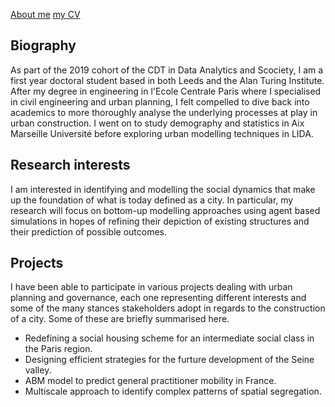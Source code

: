 
[About me](about.md)  [my CV](cv.md)

## Biography
As part of the 2019 cohort of the CDT in Data Analytics and Scociety, I am a first year doctoral student based in both
Leeds and the Alan Turing Institute. After my degree in engineering in l'Ecole Centrale Paris where I specialised in 
civil engineering and urban planning, I felt compelled to dive back into academics to more thoroughly analyse the underlying 
processes at play in urban construction. I went on to study demography and statistics in Aix Marseille Université before
exploring urban modelling techniques in LIDA. 

## Research interests
I am interested in identifying and modelling the social dynamics that make up the foundation of what is today defined as a city. In particular, my research will focus on bottom-up modelling approaches using agent based simulations in hopes of refining their depiction of existing structures and their prediction of possible outcomes. 

## Projects
I have been able to participate in various projects dealing with urban planning and governance, each one representing different interests and some of the many stances stakeholders adopt in regards to the construction of a city. Some of these are briefly summarised here. 
 
- Redefining a social housing scheme for an intermediate social class in the Paris region. 
- Designing efficient strategies for the furture development of the Seine valley.
- ABM model to predict general practitioner mobility in France. 
- Multiscale approach to identify complex patterns of spatial segregation. 
 

